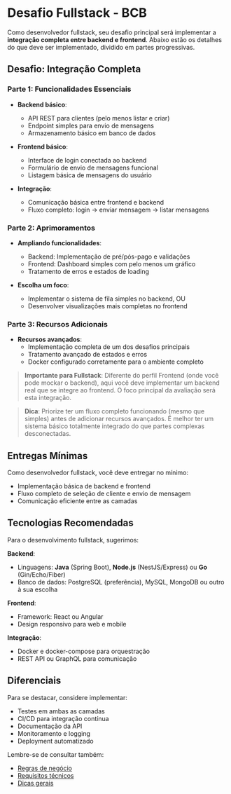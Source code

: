 # Desafio Fullstack - BCB

Como desenvolvedor fullstack, seu desafio principal será implementar a **integração completa entre backend e frontend**. Abaixo estão os detalhes do que deve ser implementado, dividido em partes progressivas.

## Desafio: Integração Completa

### Parte 1: Funcionalidades Essenciais
- **Backend básico**:
  - API REST para clientes (pelo menos listar e criar)
  - Endpoint simples para envio de mensagens
  - Armazenamento básico em banco de dados

- **Frontend básico**:
  - Interface de login conectada ao backend
  - Formulário de envio de mensagens funcional
  - Listagem básica de mensagens do usuário

- **Integração**:
  - Comunicação básica entre frontend e backend
  - Fluxo completo: login → enviar mensagem → listar mensagens

### Parte 2: Aprimoramentos
- **Ampliando funcionalidades**:
  - Backend: Implementação de pré/pós-pago e validações
  - Frontend: Dashboard simples com pelo menos um gráfico
  - Tratamento de erros e estados de loading

- **Escolha um foco**:
  - Implementar o sistema de fila simples no backend, OU
  - Desenvolver visualizações mais completas no frontend

### Parte 3: Recursos Adicionais
- **Recursos avançados**:
  - Implementação completa de um dos desafios principais
  - Tratamento avançado de estados e erros
  - Docker configurado corretamente para o ambiente completo

> **Importante para Fullstack**: Diferente do perfil Frontend (onde você pode mockar o backend), aqui você deve implementar um backend real que se integre ao frontend. O foco principal da avaliação será esta integração.

> **Dica**: Priorize ter um fluxo completo funcionando (mesmo que simples) antes de adicionar recursos avançados. É melhor ter um sistema básico totalmente integrado do que partes complexas desconectadas.

## Entregas Mínimas

Como desenvolvedor fullstack, você deve entregar no mínimo:
- Implementação básica de backend e frontend
- Fluxo completo de seleção de cliente e envio de mensagem
- Comunicação eficiente entre as camadas

## Tecnologias Recomendadas

Para o desenvolvimento fullstack, sugerimos:

**Backend**:
- Linguagens: **Java** (Spring Boot), **Node.js** (NestJS/Express) ou **Go** (Gin/Echo/Fiber)
- Banco de dados: PostgreSQL (preferência), MySQL, MongoDB ou outro à sua escolha

**Frontend**:
- Framework: React ou Angular
- Design responsivo para web e mobile

**Integração**:
- Docker e docker-compose para orquestração
- REST API ou GraphQL para comunicação

## Diferenciais

Para se destacar, considere implementar:
- Testes em ambas as camadas
- CI/CD para integração contínua
- Documentação da API
- Monitoramento e logging
- Deployment automatizado

Lembre-se de consultar também:
- [Regras de negócio](./regras-negocio.md)
- [Requisitos técnicos](./requisitos-tecnicos.md)
- [Dicas gerais](./dicas.md)